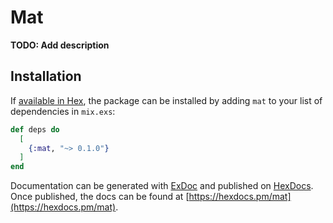 # Mat

**TODO: Add description**

## Installation

If [available in Hex](https://hex.pm/docs/publish), the package can be installed
by adding `mat` to your list of dependencies in `mix.exs`:

```elixir
def deps do
  [
    {:mat, "~> 0.1.0"}
  ]
end
```

Documentation can be generated with [ExDoc](https://github.com/elixir-lang/ex_doc)
and published on [HexDocs](https://hexdocs.pm). Once published, the docs can
be found at [https://hexdocs.pm/mat](https://hexdocs.pm/mat).

